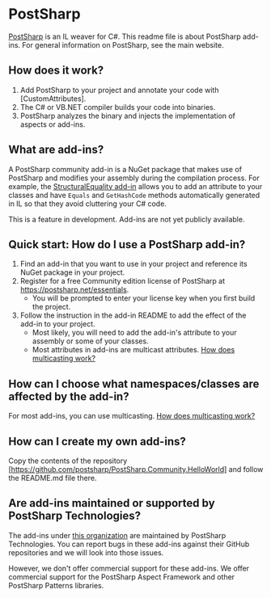 # PostSharp
[PostSharp](https://www.postsharp.net/) is an IL weaver for C#. This readme file is about PostSharp add-ins. For general information on PostSharp, see the main website.

## How does it work?
1. Add PostSharp to your project and annotate your code with [CustomAttributes].
2. The C# or VB.NET compiler builds your code into binaries.
3. PostSharp analyzes the binary and injects the implementation of aspects or add-ins.

## What are add-ins?
A PostSharp community add-in is a NuGet package that makes use of PostSharp and modifies your assembly during the compilation process. For example, the [StructuralEquality add-in](https://github.com/postsharp/PostSharp.Community.StructuralEquality) allows you to add an attribute to your classes and have `Equals` and `GetHashCode` methods automatically generated in IL so that they avoid cluttering your C# code.

This is a feature in development. Add-ins are not yet publicly available. 

## Quick start: How do I use a PostSharp add-in?
1. Find an add-in that you want to use in your project and reference its NuGet package in your project.
2. Register for a free Community edition license of PostSharp at https://postsharp.net/essentials. 
    * You will be prompted to enter your license key when you first build the project.
3. Follow the instruction in the add-in README to add the effect of the add-in to your project. 
    * Most likely, you will need to add the add-in's attribute to your assembly or some of your classes.
    * Most attributes in add-ins are multicast attributes. [How does multicasting work?](multicasting.md)

## How can I choose what namespaces/classes are affected by the add-in?
For most add-ins, you can use multicasting. [How does multicasting work?](multicasting.md)

## How can I create my own add-ins?
Copy the contents of the repository [https://github.com/postsharp/PostSharp.Community.HelloWorld] and follow the README.md file there. 

## Are add-ins maintained or supported by PostSharp Technologies?
The add-ins under [this organization](https://github.com/postsharp) are maintained by PostSharp Technologies. You can report bugs in these add-ins against their GitHub repositories and we will look into those issues. 

However, we don't offer commercial support for these add-ins. We offer commercial support for the PostSharp Aspect Framework and other PostSharp Patterns libraries. 
